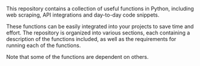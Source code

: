 This repository contains a collection of useful functions in Python, including web scraping, API integrations and day-to-day code snippets.

These functions can be easily integrated into your projects to save time and effort. The repository is organized into various sections, each containing a description of the functions included, as well as the requirements for running each of the functions.

Note that some of the functions are dependent on others.
